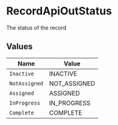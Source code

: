 # RecordApiOutStatus

The status of the record


## Values

| Name          | Value         |
| ------------- | ------------- |
| `Inactive`    | INACTIVE      |
| `NotAssigned` | NOT_ASSIGNED  |
| `Assigned`    | ASSIGNED      |
| `InProgress`  | IN_PROGRESS   |
| `Complete`    | COMPLETE      |